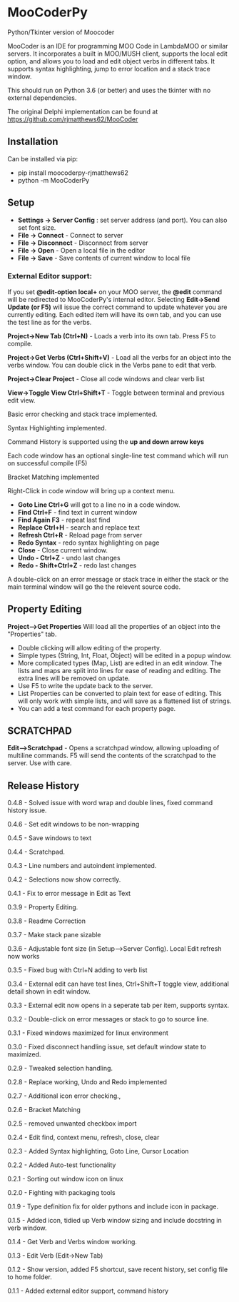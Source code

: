 # MooCoderPy
Python/Tkinter version of Moocoder

MooCoder is an IDE for programming MOO Code in LambdaMOO or similar servers. It incorporates a built in
MOO/MUSH client, supports the local edit option, and allows you to load and edit object verbs in different tabs.
It supports syntax highlighting, jump to error location and a stack trace window.

This should run on Python 3.6 (or better) and uses the tkinter with no external dependencies.

The original Delphi implementation can be found at https://github.com/rjmatthews62/MooCoder

## Installation ##
Can be installed via pip:
* pip install moocoderpy-rjmatthews62
* python -m MooCoderPy
## Setup ##
* **Settings -> Server Config** : set server address (and port). You can also set font size. 
* **File -> Connect** - Connect to server
* **File -> Disconnect** - Disconnect from server
* **File -> Open** - Open a local file in the editor
* **File -> Save** - Save contents of current window to local file

### External Editor support: ###

If you set **@edit-option local+** on your MOO server, the **@edit** command will be redirected to MooCoderPy's internal editor.
Selecting **Edit->Send Update (or F5)** will issue the correct command to update whatever you are currently editing.
Each edited item will have its own tab, and you can use the test line as for the verbs.

**Project->New Tab (Ctrl+N)** - Loads a verb into its own tab. Press F5 to compile.

**Project->Get Verbs (Ctrl+Shift+V)** - Load all the verbs for an object into the verbs window.
    You can double click in the Verbs pane to edit that verb.

**Project->Clear Project** - Close all code windows and clear verb list

**View->Toggle View Ctrl+Shift+T** - Toggle between terminal and previous edit view.

Basic error checking and stack trace implemented.

Syntax Highlighting implemented.

Command History is supported using the **up and down arrow keys**

Each code window has an optional single-line test command which will run on successful compile (F5)

Bracket Matching implemented

Right-Click in code window will bring up a context menu.
* **Goto Line Ctrl+G** will got to a line no in a code window.
* **Find Ctrl+F** - find text in current window
* **Find Again F3** - repeat last find
* **Replace Ctrl+H** - search and replace text
* **Refresh Ctrl+R** - Reload page from server
* **Redo Syntax** - redo syntax highlighting on page
* **Close** - Close current window.
* **Undo - Ctrl+Z** - undo last changes
* **Redo - Shift+Ctrl+Z** - redo last changes

A double-click on an error message or stack trace in either the stack or the main terminal window will go the the relevent source code.

## Property Editing ##
**Project-->Get Properties** Will load all the properties of an object into the "Properties" tab.
* Double clicking will allow editing of the property.
* Simple types (String, Int, Float, Object) will be edited in a popup window. 
* More complicated types (Map, List) are edited in an edit window. The lists and maps are split into lines for ease of reading and editing. The extra lines will be removed on update.
* Use  F5 to write the update back to the server.
* List Properties can be converted to plain text for ease of editing. This will only work with simple lists, and will save as a flattened list of strings.
* You can add a test command for each property page.

## SCRATCHPAD ##
**Edit-->Scratchpad** - Opens a scratchpad window, allowing uploading of multiline commands. F5 will send the contents of the scratchpad to the server. Use with care.

## Release History ##
0.4.8 - Solved issue with word wrap and double lines, fixed command history issue.

0.4.6 - Set edit windows to be non-wrapping

0.4.5 - Save windows to text

0.4.4 - Scratchpad.

0.4.3 - Line numbers and autoindent implemented.

0.4.2 - Selections now show correctly.

0.4.1 - Fix to error message in Edit as Text

0.3.9 - Property Editing.

0.3.8 - Readme Correction

0.3.7 - Make stack pane sizable

0.3.6 - Adjustable font size (in Setup-->Server Config). Local Edit refresh now works

0.3.5 - Fixed bug with Ctrl+N adding to verb list

0.3.4 - External edit can have test lines, Ctrl+Shift+T toggle view, additional detail shown in edit window.

0.3.3 - External edit now opens in a seperate tab per item, supports syntax.

0.3.2 - Double-click on error messages or stack to go to source line.

0.3.1 - Fixed windows maximized for linux environment

0.3.0 - Fixed disconnect handling issue, set default window state to maximized.

0.2.9 - Tweaked selection handling.

0.2.8 - Replace working, Undo and Redo implemented

0.2.7 - Additional icon error checking.,

0.2.6 - Bracket Matching

0.2.5 - removed unwanted checkbox import

0.2.4 - Edit find, context menu, refresh, close, clear

0.2.3 - Added Syntax highlighting, Goto Line, Cursor Location

0.2.2 - Added Auto-test functionality

0.2.1 - Sorting out window icon on linux

0.2.0 - Fighting with packaging tools

0.1.9 - Type definition fix for older pythons and include icon in package.

0.1.5 - Added icon, tidied up Verb window sizing and include docstring in verb window.

0.1.4 - Get Verb and Verbs window working.

0.1.3 - Edit Verb (Edit->New Tab)

0.1.2 - Show version, added F5 shortcut, save recent history, set config file to home folder.

0.1.1 - Added external editor support, command history

